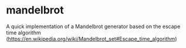 # mandelbrot

A quick implementation of a Mandelbrot generator based on the escape time algorithm (https://en.wikipedia.org/wiki/Mandelbrot_set#Escape_time_algorithm)

